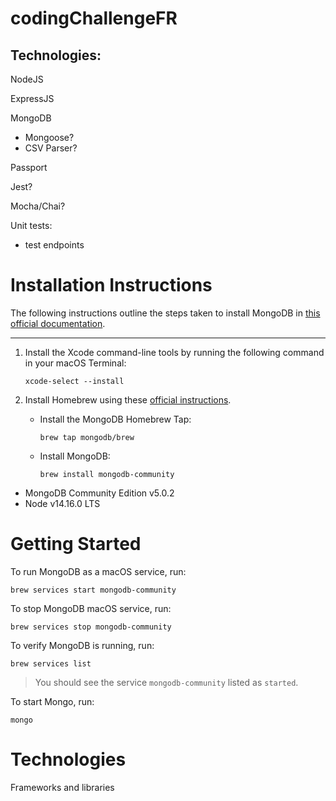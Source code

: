 # codingChallengeFR

## Technologies:
NodeJS

ExpressJS

MongoDB
* Mongoose?
* CSV Parser?

Passport

Jest?

Mocha/Chai?

Unit tests:
* test endpoints

# Installation Instructions

The following instructions outline the steps taken to install MongoDB in [this official documentation](https://docs.mongodb.com/manual/tutorial/install-mongodb-on-os-x/).

---
1. Install the Xcode command-line tools by running the following command in your macOS Terminal:

    `xcode-select --install`

2. Install Homebrew using these [official instructions](https://brew.sh/#install).


    * Install the MongoDB Homebrew Tap:

      `brew tap mongodb/brew`

    * Install MongoDB:

      `brew install mongodb-community`



* MongoDB Community Edition v5.0.2
* Node v14.16.0 LTS

# Getting Started

To run MongoDB as a macOS service, run:

`brew services start mongodb-community`

To stop MongoDB macOS service, run:

`brew services stop mongodb-community`

To verify MongoDB is running, run:

`brew services list`

> You should see the service `mongodb-community` listed as `started`.

To start Mongo, run:

`mongo`

# Technologies

Frameworks and libraries